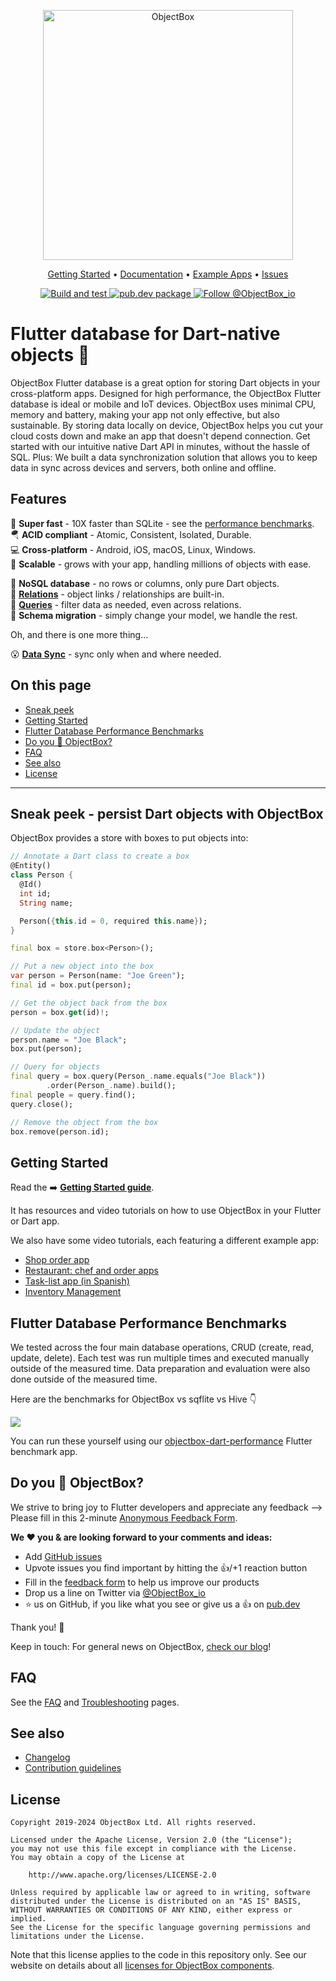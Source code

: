 <p align="center">
  <picture>
    <img src="https://raw.githubusercontent.com/objectbox/objectbox-dart/main/.github/logo.png" alt="ObjectBox" width="400px">
  </picture>
</p>

<p align="center">
  <a href="https://docs.objectbox.io/getting-started">Getting Started</a> •
  <a href="https://docs.objectbox.io">Documentation</a> •
  <a href="https://github.com/objectbox/objectbox-dart/tree/main/objectbox/example">Example Apps</a> •
  <a href="https://github.com/objectbox/objectbox-dart/issues">Issues</a>
</p>

<p align="center">
  <a href="https://github.com/objectbox/objectbox-dart/actions/workflows/dart.yml">
    <img src="https://github.com/objectbox/objectbox-dart/actions/workflows/dart.yml/badge.svg" alt="Build and test">
  </a>
  <a href="https://pub.dev/packages/objectbox">
    <img src="https://img.shields.io/pub/v/objectbox.svg?label=pub.dev&logo=dart&style=flat-square" alt="pub.dev package">
  </a>
  <a href="https://twitter.com/ObjectBox_io">
    <img src="https://img.shields.io/twitter/follow/objectbox_io?color=%20%2300aced&logo=twitter&style=flat-square" alt="Follow @ObjectBox_io">
  </a>
</p>

# Flutter database for Dart-native objects 💙

ObjectBox Flutter database is a great option for storing Dart objects in your cross-platform apps. Designed for 
high performance, the ObjectBox Flutter database is ideal or mobile and IoT devices. ObjectBox uses minimal CPU, 
memory and battery, making your app not only effective, but also sustainable. By storing data locally on device, 
ObjectBox helps you cut your cloud costs down and make an app that doesn't depend connection. Get started with
our intuitive native Dart API in minutes, without the hassle of SQL.
Plus: We built a data synchronization solution that allows you to keep data in sync across devices and servers,
both online and offline.

## Features

🏁 **Super fast** - 10X faster than SQLite - see the [performance benchmarks](#flutter-database-performance-benchmarks).\
🪂 **ACID compliant** - Atomic, Consistent, Isolated, Durable.\
💻 **Cross-platform** - Android, iOS, macOS, Linux, Windows.\
🌱 **Scalable** - grows with your app, handling millions of objects with ease.

🎯 **NoSQL database** - no rows or columns, only pure Dart objects.\
🔗 **[Relations](https://docs.objectbox.io/relations)** - object links / relationships are built-in.\
💐 **[Queries](https://docs.objectbox.io/queries)** - filter data as needed, even across relations.\
📃 **Schema migration** - simply change your model, we handle the rest.

Oh, and there is one more thing...

😮 [**Data Sync**](https://objectbox.io/sync/) - sync only when and where needed.

## On this page
- [Sneak peek](#sneak-peek---persist-dart-objects-with-objectbox)
- [Getting Started](#getting-started)
- [Flutter Database Performance Benchmarks](#flutter-database-performance-benchmarks)
- [Do you 💙 ObjectBox?](#do-you--objectbox)
- [FAQ](#faq)
- [See also](#see-also)
- [License](#license)

---

## Sneak peek - persist Dart objects with ObjectBox

ObjectBox provides a store with boxes to put objects into:

```dart
// Annotate a Dart class to create a box
@Entity()
class Person {
  @Id() 
  int id;
  String name;

  Person({this.id = 0, required this.name});
}

final box = store.box<Person>();

// Put a new object into the box
var person = Person(name: "Joe Green");
final id = box.put(person);

// Get the object back from the box
person = box.get(id)!;

// Update the object
person.name = "Joe Black";
box.put(person);

// Query for objects
final query = box.query(Person_.name.equals("Joe Black"))
        .order(Person_.name).build();
final people = query.find();
query.close();

// Remove the object from the box
box.remove(person.id);
```

## Getting Started

Read the ➡️ **[Getting Started guide](https://docs.objectbox.io/getting-started)**. 

It has resources and video tutorials on how to use ObjectBox in your Flutter or Dart app.

We also have some video tutorials, each featuring a different example app: 
- [Shop order app](https://youtu.be/AxYbdriXKI8)
- [Restaurant: chef and order apps](https://youtu.be/r9Lc2r22KBk)
- [Task-list app (in Spanish)](https://youtu.be/osUq6B92-BY)
- [Inventory Management](https://www.youtube.com/watch?v=BBlr8F8m9lo)

## Flutter Database Performance Benchmarks

We tested across the four main database operations, CRUD (create, read, update, delete). Each test was run multiple times and executed  manually outside of the measured time. Data preparation and evaluation were also done outside of the measured time. 

Here are the benchmarks for ObjectBox vs sqflite vs Hive 👇

![](https://raw.githubusercontent.com/objectbox/objectbox-dart/main/.github/benchmarks.png)

You can run these yourself using our [objectbox-dart-performance](https://github.com/objectbox/objectbox-dart-performance) Flutter benchmark app.

## Do you 💙 ObjectBox?

We strive to bring joy to Flutter developers and appreciate any feedback
--> Please fill in this 2-minute [Anonymous Feedback Form](https://forms.gle/LvVjN6jfFHuivxZX6).

**We ❤️ you & are looking forward to your comments and ideas:**

- Add [GitHub issues](https://github.com/objectbox/objectbox-dart/issues)
- Upvote issues you find important by hitting the 👍/+1 reaction button
- Fill in the [feedback form](https://forms.gle/s2L1YH32nwjgs4s4A) to help us improve our products
- Drop us a line on Twitter via [@ObjectBox_io](https://twitter.com/ObjectBox_io/)
- ⭐ us on GitHub, if you like what you see or give us a 👍 on [pub.dev](https://pub.dev/packages/objectbox)

Thank you! 🙏

Keep in touch: For general news on ObjectBox, [check our blog](https://objectbox.io/blog)!

## FAQ

See the [FAQ](https://docs.objectbox.io/faq) and [Troubleshooting](https://docs.objectbox.io/troubleshooting) pages.

## See also

* [Changelog](CHANGELOG.md)
* [Contribution guidelines](../CONTRIBUTING.md)

## License

```text
Copyright 2019-2024 ObjectBox Ltd. All rights reserved.

Licensed under the Apache License, Version 2.0 (the "License");
you may not use this file except in compliance with the License.
You may obtain a copy of the License at

    http://www.apache.org/licenses/LICENSE-2.0

Unless required by applicable law or agreed to in writing, software
distributed under the License is distributed on an "AS IS" BASIS,
WITHOUT WARRANTIES OR CONDITIONS OF ANY KIND, either express or implied.
See the License for the specific language governing permissions and
limitations under the License.
```

Note that this license applies to the code in this repository only.
See our website on details about all [licenses for ObjectBox components](https://objectbox.io/faq/#license-pricing).
